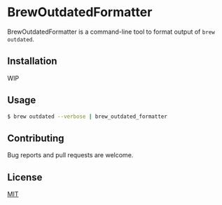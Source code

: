 # BrewOutdatedFormatter

BrewOutdatedFormatter is a command-line tool to format output of `brew outdated`.

## Installation

WIP

## Usage

```sh
$ brew outdated --verbose | brew_outdated_formatter
```

## Contributing

Bug reports and pull requests are welcome.

## License

[MIT](LICENSE.txt)
